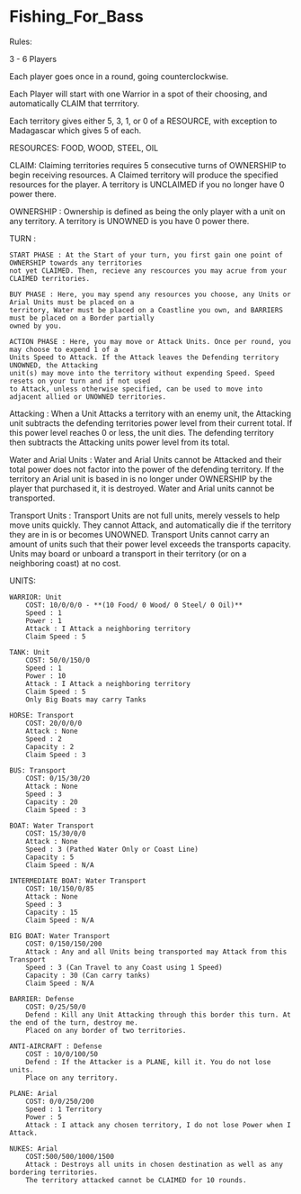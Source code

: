 # Fishing_For_Bass

Rules: 

3 - 6  Players

Each player goes once in a round, going counterclockwise.

Each Player will start with one Warrior in a spot of their choosing, and automatically CLAIM that terrritory.

Each territory gives either 5, 3, 1, or 0 of a RESOURCE, with exception to Madagascar which gives 5 of each.

RESOURCES:  FOOD,  WOOD,  STEEL,  OIL

CLAIM: Claiming territories requires 5 consecutive turns of OWNERSHIP to begin receiving resources. 
A Claimed territory will produce the specified resources for the player. A territory is UNCLAIMED if you no 
longer have 0 power there.

OWNERSHIP : Ownership is defined as being the only player with a unit on any territory. A territory 
is UNOWNED is you have 0 power there.

TURN :

    START PHASE : At the Start of your turn, you first gain one point of OWNERSHIP towards any territories 
    not yet CLAIMED. Then, recieve any rescources you may acrue from your CLAIMED territories.
    
    BUY PHASE : Here, you may spend any resources you choose, any Units or Arial Units must be placed on a 
    territory, Water must be placed on a Coastline you own, and BARRIERS must be placed on a Border partially 
    owned by you.
    
    ACTION PHASE : Here, you may move or Attack Units. Once per round, you may choose to expend 1 of a 
    Units Speed to Attack. If the Attack leaves the Defending territory UNOWNED, the Attacking 
    unit(s) may move into the territory without expending Speed. Speed resets on your turn and if not used 
    to Attack, unless otherwise specified, can be used to move into adjacent allied or UNOWNED territories.


Attacking : When a Unit Attacks a territory with an enemy unit, the Attacking unit subtracts the defending 
territories power level from their current total. If this power level reaches 0 or less, the unit dies. The
defending territory then subtracts the Attacking units power level from its total. 

Water and Arial Units : Water and Arial Units cannot be Attacked and their total power does not factor into 
the power of the defending territory. If the territory an Arial unit is based in is no longer under OWNERSHIP 
by the player that purchased it, it is destroyed. Water and Arial units cannot be transported.

Transport Units : Transport Units are not full units, merely vessels to help move units quickly. They cannot 
Attack, and automatically die if the territory they are in is or becomes UNOWNED. Transport Units cannot carry
an amount of units such that their power level exceeds the transports capacity. Units may board or unboard a 
transport in their territory (or on a neighboring coast) at no cost.

UNITS:

    WARRIOR: Unit
        COST: 10/0/0/0 - **(10 Food/ 0 Wood/ 0 Steel/ 0 Oil)**
        Speed : 1
        Power : 1
        Attack : I Attack a neighboring territory
        Claim Speed : 5

    TANK: Unit
        COST: 50/0/150/0
        Speed : 1
        Power : 10
        Attack : I Attack a neighboring territory
        Claim Speed : 5
        Only Big Boats may carry Tanks

    HORSE: Transport
        COST: 20/0/0/0 
        Attack : None
        Speed : 2
        Capacity : 2
        Claim Speed : 3

    BUS: Transport
        COST: 0/15/30/20
        Attack : None
        Speed : 3
        Capacity : 20
        Claim Speed : 3

    BOAT: Water Transport
        COST: 15/30/0/0
        Attack : None
        Speed : 3 (Pathed Water Only or Coast Line)
        Capacity : 5
        Claim Speed : N/A

    INTERMEDIATE BOAT: Water Transport
        COST: 10/150/0/85
        Attack : None
        Speed : 3
        Capacity : 15
        Claim Speed : N/A

    BIG BOAT: Water Transport
        COST: 0/150/150/200
        Attack : Any and all Units being transported may Attack from this Transport
        Speed : 3 (Can Travel to any Coast using 1 Speed)
        Capacity : 30 (Can carry tanks)
        Claim Speed : N/A

    BARRIER: Defense
        COST: 0/25/50/0
        Defend : Kill any Unit Attacking through this border this turn. At the end of the turn, destroy me.
        Placed on any border of two territories.
        
    ANTI-AIRCRAFT : Defense
        COST : 10/0/100/50
        Defend : If the Attacker is a PLANE, kill it. You do not lose units.
        Place on any territory.
        
    PLANE: Arial
        COST: 0/0/250/200
        Speed : 1 Territory
        Power : 5
        Attack : I attack any chosen territory, I do not lose Power when I Attack.
        
    NUKES: Arial
        COST:500/500/1000/1500
        Attack : Destroys all units in chosen destination as well as any bordering territories. 
        The territory attacked cannot be CLAIMED for 10 rounds.
